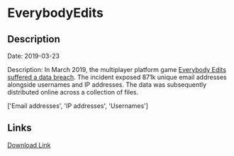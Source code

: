 # EverybodyEdits

## Description

Date: 2019-03-23

Description:
In March 2019, the multiplayer platform game <a href="https://everybodyedits.wordpress.com/2019/03/28/everybody-edits-data-security-breach/" target="_blank" rel="noopener">Everybody Edits suffered a data breach</a>. The incident exposed 871k unique email addresses alongside usernames and IP addresses. The data was subsequently distributed online across a collection of files.


['Email addresses', 'IP addresses', 'Usernames']

## Links

[Download Link](https://link-to.net/1229997/362.89092558257863/dynamic/?r=ZXZlcnlib2R5ZWRpdHMuY29t)